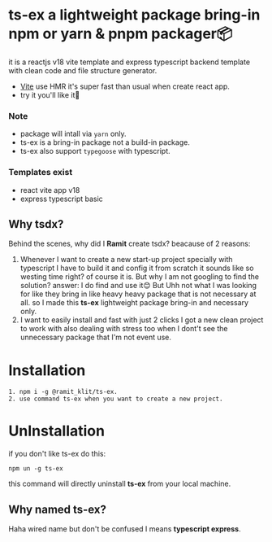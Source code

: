 # ts-ex a lightweight package bring-in npm or yarn & pnpm packager📦

it is a reactjs v18 vite template and express typescript backend template with clean code and file structure generator.

-   [Vite](https://vitejs.dev/) use HMR it's super fast than usual when create react app.
-   try it you'll like it🤪

### Note

-   package will intall via `yarn` only.
-   ts-ex is a bring-in package not a build-in package.
-   ts-ex also support `typegoose` with typescript.

### Templates exist

-   react vite app v18
-   express typescript basic

## Why tsdx?

Behind the scenes, why did I **Ramit** create tsdx? beacause of 2 reasons:

1. Whenever I want to create a new start-up project specially with typescript I have to build it and config it from scratch it sounds like so westing time right? of course it is. But why I am not googling to find the solution? answer: I do find and use it😊 But Uhh not what I was looking for like they bring in like heavy heavy package that is not necessary at all. so I made this **ts-ex** lightweight package bring-in and necessary only.
2. I want to easily install and fast with just 2 clicks I got a new clean project to work with also dealing with stress too when I dont't see the unnecessary package that I'm not event use.

# Installation

```
1. npm i -g @ramit_klit/ts-ex.
2. use command ts-ex when you want to create a new project.
```

# UnInstallation

if you don't like ts-ex do this:

```
npm un -g ts-ex
```

this command will directly uninstall **ts-ex** from your local machine.

## Why named ts-ex?

Haha wired name but don't be confused I means **typescript express**.
